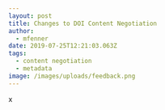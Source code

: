 ```yaml
---
layout: post
title: Changes to DOI Content Negotiation
author:
  - mfenner
date: 2019-07-25T12:21:03.063Z
tags:
  - content negotiation
  - metadata
image: /images/uploads/feedback.png
---
```

x
